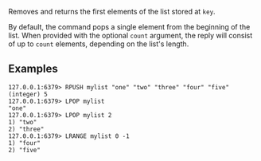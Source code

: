 Removes and returns the first elements of the list stored at `key`.

By default, the command pops a single element from the beginning of the list.
When provided with the optional `count` argument, the reply will consist of up
to `count` elements, depending on the list's length.

## Examples

```valkey-cli
127.0.0.1:6379> RPUSH mylist "one" "two" "three" "four" "five"
(integer) 5
127.0.0.1:6379> LPOP mylist
"one"
127.0.0.1:6379> LPOP mylist 2
1) "two"
2) "three"
127.0.0.1:6379> LRANGE mylist 0 -1
1) "four"
2) "five"
```
